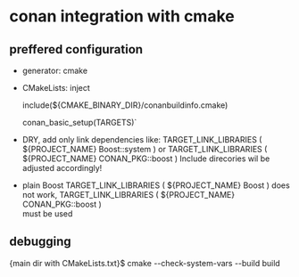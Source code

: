 # conan integration with cmake

## preffered configuration

* generator: cmake
* CMakeLists: inject

     include(${CMAKE_BINARY_DIR}/conanbuildinfo.cmake)
     
     conan_basic_setup(TARGETS)`
* DRY, add only link dependencies like: 
    TARGET_LINK_LIBRARIES ( ${PROJECT_NAME} Boost::system ) or 
    TARGET_LINK_LIBRARIES ( ${PROJECT_NAME} CONAN_PKG::boost )
Include direcories wil be adjusted accordingly!
* plain Boost
    TARGET_LINK_LIBRARIES ( ${PROJECT_NAME} Boost )
does not work,
    TARGET_LINK_LIBRARIES ( ${PROJECT_NAME} CONAN_PKG::boost )   
must be used


## debugging
{main dir with CMakeLists.txt}$ cmake --check-system-vars --build build
